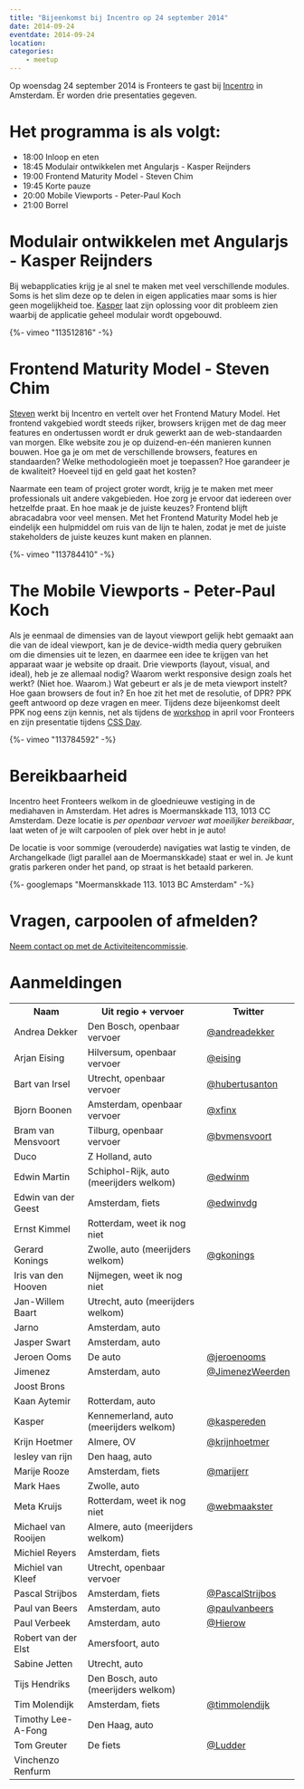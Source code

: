 ```yaml
---
title: "Bijeenkomst bij Incentro op 24 september 2014"
date: 2014-09-24
eventdate: 2014-09-24
location:
categories:
    - meetup
---
```

Op woensdag 24 september 2014 is Fronteers te gast bij [Incentro](http://www.incentro.com/) in Amsterdam. Er worden drie presentaties gegeven.

# Het programma is als volgt:

* 18:00 Inloop en eten
* 18:45 Modulair ontwikkelen met Angularjs - Kasper Reijnders
* 19:00 Frontend Maturity Model -  Steven Chim
* 19:45 Korte pauze
* 20:00 Mobile Viewports - Peter-Paul Koch
* 21:00 Borrel

# Modulair ontwikkelen met Angularjs - Kasper Reijnders

Bij webapplicaties krijg je al snel te maken met veel verschillende modules. Soms is het slim deze op te delen in eigen applicaties maar soms is hier geen mogelijkheid toe. [Kasper](http://www.incentro.com/en/people/kasperreijnders) laat zijn oplossing voor dit probleem zien waarbij de applicatie geheel modulair wordt opgebouwd.

{%- vimeo "113512816" -%}

# Frontend Maturity Model - Steven Chim

[Steven](http://www.incentro.com/en/people/stevenchim) werkt bij Incentro en vertelt over het Frontend Matury Model.
Het frontend vakgebied wordt steeds rijker, browsers krijgen met de dag meer features en ondertussen wordt er druk gewerkt aan de web-standaarden van morgen. Elke website zou je op duizend-en-één manieren kunnen bouwen. Hoe ga je om met de verschillende browsers, features en standaarden? Welke methodologieën moet je toepassen? Hoe garandeer je de kwaliteit? Hoeveel tijd en geld gaat het kosten?

Naarmate een team of project groter wordt, krijg je te maken met meer professionals uit andere vakgebieden. Hoe zorg je ervoor dat iedereen over hetzelfde praat. En hoe maak je de juiste keuzes? Frontend blijft abracadabra voor veel mensen. Met het Frontend Maturity Model heb je eindelijk een hulpmiddel om ruis van de lijn te halen, zodat je met de juiste stakeholders de juiste keuzes kunt maken en plannen.

{%- vimeo "113784410" -%}

# The Mobile Viewports - Peter-Paul Koch

Als je eenmaal de dimensies van de layout viewport gelijk hebt gemaakt aan die van de ideal viewport, kan je de device-width media query gebruiken om die dimensies uit te lezen, en daarmee een idee te krijgen van het apparaat waar je website op draait. Drie viewports (layout, visual, and ideal), heb je ze allemaal nodig? Waarom werkt responsive design zoals het werkt? (Niet hoe. Waarom.) Wat gebeurt er als je de meta viewport instelt? Hoe gaan browsers de fout in? En hoe zit het met de resolutie, of DPR? PPK geeft antwoord op deze vragen en meer.
Tijdens deze bijeenkomst deelt PPK nog eens zijn kennis, net als tijdens de [workshop](/workshops/viewports-peter-paul-koch) in april voor Fronteers en zijn presentatie tijdens [CSS Day](http://cssday.nl/2014/programme#peter-paul-koch).

{%- vimeo "113784592" -%}

# Bereikbaarheid

Incentro heet Fronteers welkom in de gloednieuwe vestiging in de mediahaven in Amsterdam. Het adres is Moermanskkade 113, 1013 CC Amsterdam. Deze locatie is *per openbaar vervoer wat moeilijker bereikbaar*, laat weten of je wilt carpoolen of plek over hebt in je auto!

De locatie is voor sommige (verouderde) navigaties wat lastig te vinden, de Archangelkade (ligt parallel aan de Moermanskkade) staat er wel in. Je kunt gratis parkeren onder het pand, op straat is het betaald parkeren.

{%- googlemaps "Moermanskkade 113. 1013 BC Amsterdam" -%}

# Vragen, carpoolen of afmelden?

[Neem contact op met de Activiteitencommissie](/vereniging/commissies/activiteiten).



# Aanmeldingen

<table>
<tr>
<th>Naam</th>
<th>Uit regio + vervoer</th>
<th>Twitter</th>
</tr>
<tr>
<td>Andrea Dekker</td>
<td>Den Bosch, openbaar vervoer</td>
<td><a href="https://twitter.com/andreadekker" rel="nofollow">@andreadekker</a></td>
</tr>
<tr>
<td>Arjan Eising</td>
<td>Hilversum, openbaar vervoer</td>
<td><a href="https://twitter.com/eising" rel="nofollow">@eising</a></td>
</tr>
<tr>
<td>Bart van Irsel</td>
<td>Utrecht, openbaar vervoer</td>
<td><a href="https://twitter.com/hubertusanton" rel="nofollow">@hubertusanton</a></td>
</tr>
<tr>
<td>Bjorn Boonen</td>
<td>Amsterdam, openbaar vervoer</td>
<td><a href="https://twitter.com/xfinx" rel="nofollow">@xfinx</a></td>
</tr>
<tr>
<td>Bram van Mensvoort</td>
<td>Tilburg, openbaar vervoer</td>
<td><a href="https://twitter.com/bvmensvoort" rel="nofollow">@bvmensvoort</a></td>
</tr>
<tr>
<td>Duco </td>
<td>Z Holland, auto</td>
<td></td>
</tr>
<tr>
<td>Edwin Martin</td>
<td>Schiphol-Rijk, auto (meerijders welkom)</td>
<td><a href="https://twitter.com/edwinm" rel="nofollow">@edwinm</a></td>
</tr>
<tr>
<td>Edwin van der Geest</td>
<td>Amsterdam, fiets</td>
<td><a href="https://twitter.com/edwinvdg" rel="nofollow">@edwinvdg</a></td>
</tr>
<tr>
<td>Ernst Kimmel</td>
<td>Rotterdam, weet ik nog niet</td>
<td></td>
</tr>
<tr>
<td>Gerard Konings</td>
<td>Zwolle, auto (meerijders welkom)</td>
<td><a href="https://twitter.com/gkonings" rel="nofollow">@gkonings</a></td>
</tr>
<tr>
<td>Iris van den Hooven</td>
<td>Nijmegen, weet ik nog niet</td>
<td></td>
</tr>
<tr>
<td>Jan-Willem Baart</td>
<td>Utrecht, auto (meerijders welkom)</td>
<td></td>
</tr>
<tr>
<td>Jarno</td>
<td>Amsterdam, auto</td>
<td></td>
</tr>
<tr>
<td>Jasper Swart</td>
<td>Amsterdam, auto</td>
<td></td>
</tr>
<tr>
<td>Jeroen Ooms</td>
<td>De auto</td>
<td><a href="https://twitter.com/jeroenooms" rel="nofollow">@jeroenooms</a></td>
</tr>
<tr>
<td>Jimenez</td>
<td>Amsterdam, auto</td>
<td><a href="https://twitter.com/JimenezWeerden" rel="nofollow">@JimenezWeerden</a></td>
</tr>
<tr>
<td>Joost Brons</td>
<td></td>
<td></td>
</tr>
<tr>
<td>Kaan Aytemir</td>
<td>Rotterdam, auto</td>
<td></td>
</tr>
<tr>
<td>Kasper </td>
<td>Kennemerland, auto (meerijders welkom)</td>
<td><a href="https://twitter.com/kaspereden" rel="nofollow">@kaspereden</a></td>
</tr>
<tr>
<td>Krijn Hoetmer</td>
<td>Almere, OV</td>
<td><a href="https://twitter.com/krijnhoetmer" rel="nofollow">@krijnhoetmer</a></td>
</tr>
<tr>
<td>lesley van rijn</td>
<td>Den haag, auto</td>
<td></td>
</tr>
<tr>
<td>Marije Rooze</td>
<td>Amsterdam, fiets</td>
<td><a href="https://twitter.com/marijerr" rel="nofollow">@marijerr</a></td>
</tr>
<tr>
<td>Mark Haes</td>
<td>Zwolle, auto</td>
<td></td>
</tr>
<tr>
<td>Meta Kruijs</td>
<td>Rotterdam, weet ik nog niet</td>
<td><a href="https://twitter.com/webmaakster" rel="nofollow">@webmaakster</a></td>
</tr>
<tr>
<td>Michael van Rooijen</td>
<td>Almere, auto (meerijders welkom)</td>
<td></td>
</tr>
<tr>
<td>Michiel Reyers</td>
<td>Amsterdam, fiets</td>
<td></td>
</tr>
<tr>
<td>Michiel van Kleef</td>
<td>Utrecht, openbaar vervoer</td>
<td></td>
</tr>
<tr>
<td>Pascal Strijbos</td>
<td>Amsterdam, fiets</td>
<td><a href="https://twitter.com/PascalStrijbos" rel="nofollow">@PascalStrijbos</a></td>
</tr>
<tr>
<td>Paul van Beers</td>
<td>Amsterdam, auto</td>
<td><a href="https://twitter.com/paulvanbeers" rel="nofollow">@paulvanbeers</a></td>
</tr>
<tr>
<td>Paul Verbeek</td>
<td>Amsterdam, auto</td>
<td><a href="https://twitter.com/Hierow" rel="nofollow">@Hierow</a></td>
</tr>
<tr>
<td>Robert van der Elst</td>
<td>Amersfoort, auto</td>
<td></td>
</tr>
<tr>
<td>Sabine Jetten</td>
<td>Utrecht, auto</td>
<td></td>
</tr>
<tr>
<td>Tijs Hendriks</td>
<td>Den Bosch, auto (meerijders welkom)</td>
<td></td>
</tr>
<tr>
<td>Tim Molendijk</td>
<td>Amsterdam, fiets</td>
<td><a href="https://twitter.com/timmolendijk" rel="nofollow">@timmolendijk</a></td>
</tr>
<tr>
<td>Timothy Lee-A-Fong</td>
<td>Den Haag, auto</td>
<td></td>
</tr>
<tr>
<td>Tom Greuter</td>
<td>De fiets</td>
<td><a href="https://twitter.com/Ludder" rel="nofollow">@Ludder</a></td>
</tr>
<tr>
<td>Vinchenzo Renfurm</td>
<td></td>
<td></td>
</tr>
</table>
